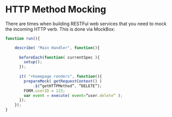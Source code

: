 # HTTP Method Mocking

There are times when building RESTFul web services that you need to mock the incoming HTTP verb.  This is done via MockBox:

```js
function run(){

    describe( "Main Handler", function(){
    
      beforeEach(function( currentSpec ){
        setup();
      });
    
      it( "+homepage renders", function(){
        prepareMock( getRequestContext() )
    	    .$(“getHTTPMethod”, “DELETE”);
        FORM.userID = 123;
        var event = execute( event=“user.delete“ );
      });	
    });
}
```
